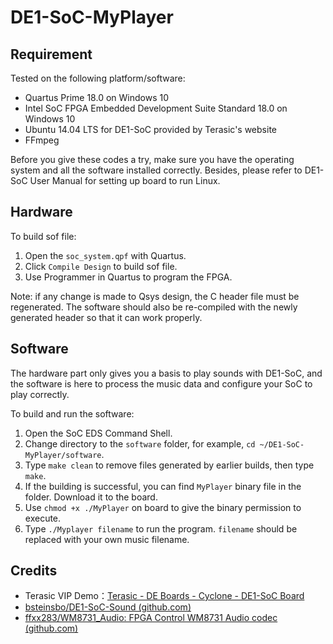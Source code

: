 # DE1-SoC-MyPlayer

## Requirement

Tested on the following platform/software:

* Quartus Prime 18.0 on Windows 10
* Intel SoC FPGA Embedded Development Suite Standard 18.0 on Windows 10
* Ubuntu 14.04 LTS for DE1-SoC provided by Terasic's website
* FFmpeg

Before you give these codes a try, make sure you have the operating system and all the software installed correctly. Besides, please refer to DE1-SoC User Manual for setting up board to run Linux.

## Hardware

To build sof file:

1. Open the `soc_system.qpf` with Quartus.
2. Click `Compile Design` to build sof file.
3. Use Programmer in Quartus to program the FPGA.

Note: if any change is made to Qsys design, the C header file must be regenerated. The software should also be re-compiled with the newly generated header so that it can work properly. 

## Software

The hardware part only gives you a basis to play sounds with DE1-SoC, and the software is here to process the music data and configure your SoC to play correctly.

To build and run the software:

1. Open the SoC EDS Command Shell.
2. Change directory to the `software` folder, for example, `cd ~/DE1-SoC-MyPlayer/software`.
3. Type `make clean` to remove files generated by earlier builds, then type `make`.
4. If the building is successful,  you can find `MyPlayer` binary file in the folder. Download it to the board.
5. Use `chmod +x ./MyPlayer` on board to give the binary permission to execute.
6. Type `./Myplayer filename` to run the program. `filename` should be replaced with your own music filename.

## Credits

* Terasic VIP Demo：[Terasic - DE Boards - Cyclone - DE1-SoC Board](https://www.terasic.com.tw/cgi-bin/page/archive.pl?Language=English&CategoryNo=165&No=836&PartNo=5)
* [bsteinsbo/DE1-SoC-Sound (github.com)](https://github.com/bsteinsbo/DE1-SoC-Sound)
* [ffxx283/WM8731_Audio: FPGA Control WM8731 Audio codec (github.com)](https://github.com/ffxx283/WM8731_Audio)
